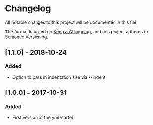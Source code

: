 # Changelog
All notable changes to this project will be documented in this file.

The format is based on [Keep a Changelog](https://keepachangelog.com/en/1.0.0/),
and this project adheres to [Semantic Versioning](https://semver.org/spec/v2.0.0.html).

## [1.1.0] - 2018-10-24
### Added
- Option to pass in indentation size via --indent

## [1.0.0] - 2017-10-31
### Added
- First version of the yml-sorter